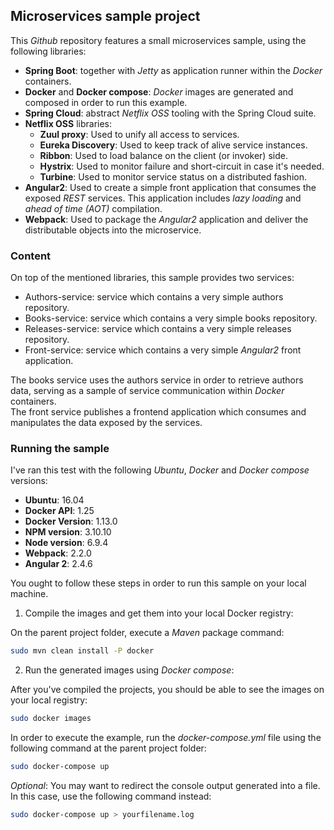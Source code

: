 ## Microservices sample project ##

This _Github_ repository features a small microservices sample, using the following libraries:

* __Spring Boot__: together with _Jetty_ as application runner within the _Docker_ containers.
* __Docker__ and __Docker compose__: _Docker_ images are generated and composed in order to run this example.
* __Spring Cloud__: abstract _Netflix OSS_ tooling with the Spring Cloud suite.
* __Netflix OSS__ libraries:
  * __Zuul proxy__: Used to unify all access to services.
  * __Eureka Discovery__: Used to keep track of alive service instances.
  * __Ribbon__: Used to load balance on the client (or invoker) side.
  * __Hystrix__: Used to monitor failure and short-circuit in case it's needed.
  * __Turbine__: Used to monitor service status on a distributed fashion.
* __Angular2__: Used to create a simple front application that consumes the exposed _REST_ services. This application includes _lazy loading_ and _ahead of time (AOT)_ compilation.
* __Webpack__: Used to package the _Angular2_ application and deliver the distributable objects into the microservice.

### Content ###

On top of the mentioned libraries, this sample provides two services:

* Authors-service: service which contains a very simple authors repository.
* Books-service: service which contains a very simple books repository.
* Releases-service: service which contains a very simple releases repository.
* Front-service: service which contains a very simple _Angular2_ front application.

The books service uses the authors service in order to retrieve authors data, serving as a sample of service communication within _Docker_ containers.  
The front service publishes  a frontend application which consumes and manipulates the data exposed by the services.


### Running the sample ###

I've ran this test with the following _Ubuntu_, _Docker_ and _Docker compose_ versions:

* __Ubuntu__: 16.04
* __Docker API__: 1.25
* __Docker Version__: 1.13.0
* __NPM version__: 3.10.10
* __Node version__: 6.9.4
* __Webpack__: 2.2.0
* __Angular 2__: 2.4.6

You ought to follow these steps in order to run this sample on your local machine.

1. Compile the images and get them into your local Docker registry:

On the parent project folder, execute a _Maven_ package command:

```bash
sudo mvn clean install -P docker
```

2. Run the generated images using _Docker compose_:

After you've compiled the projects, you should be able to see the images on your local registry:

```bash
sudo docker images
```

In order to execute the example, run the _docker-compose.yml_ file using the following command at the parent project folder:

```bash
sudo docker-compose up
```

_Optional_: You may want to redirect the console output generated into a file. In this case, use the following command instead:

```bash
sudo docker-compose up > yourfilename.log
```